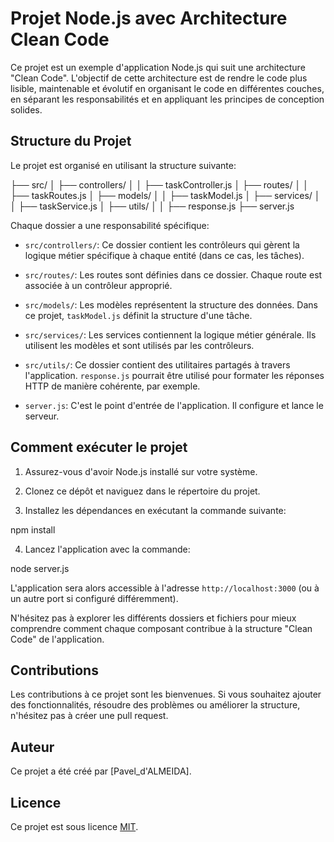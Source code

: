 # Projet Node.js avec Architecture Clean Code

Ce projet est un exemple d'application Node.js qui suit une architecture "Clean Code". L'objectif de cette architecture est de rendre le code plus lisible, maintenable et évolutif en organisant le code en différentes couches, en séparant les responsabilités et en appliquant les principes de conception solides.

## Structure du Projet

Le projet est organisé en utilisant la structure suivante:
 
├── src/
│ ├── controllers/
│ │ ├── taskController.js
│ ├── routes/
│ │ ├── taskRoutes.js
│ ├── models/
│ │ ├── taskModel.js
│ ├── services/
│ │ ├── taskService.js
│ ├── utils/
│ │ ├── response.js
├── server.js


Chaque dossier a une responsabilité spécifique:

* `src/controllers/`: Ce dossier contient les contrôleurs qui gèrent la logique métier spécifique à chaque entité (dans ce cas, les tâches).

* `src/routes/`: Les routes sont définies dans ce dossier. Chaque route est associée à un contrôleur approprié.

* `src/models/`: Les modèles représentent la structure des données. Dans ce projet, `taskModel.js` définit la structure d'une tâche.

* `src/services/`: Les services contiennent la logique métier générale. Ils utilisent les modèles et sont utilisés par les contrôleurs.

* `src/utils/`: Ce dossier contient des utilitaires partagés à travers l'application. `response.js` pourrait être utilisé pour formater les réponses HTTP de manière cohérente, par exemple.

* `server.js`: C'est le point d'entrée de l'application. Il configure et lance le serveur.

## Comment exécuter le projet

1. Assurez-vous d'avoir Node.js installé sur votre système.

2. Clonez ce dépôt et naviguez dans le répertoire du projet.

3. Installez les dépendances en exécutant la commande suivante:

npm install


4. Lancez l'application avec la commande:

node server.js

L'application sera alors accessible à l'adresse `http://localhost:3000` (ou à un autre port si configuré différemment).

N'hésitez pas à explorer les différents dossiers et fichiers pour mieux comprendre comment chaque composant contribue à la structure "Clean Code" de l'application.

## Contributions

Les contributions à ce projet sont les bienvenues. Si vous souhaitez ajouter des fonctionnalités, résoudre des problèmes ou améliorer la structure, n'hésitez pas à créer une pull request.

## Auteur 

Ce projet a été créé par [Pavel_d'ALMEIDA].

## Licence

Ce projet est sous licence [MIT](LICENSE).





